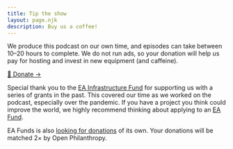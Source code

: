 ```yaml
---
title: Tip the show
layout: page.njk
description: Buy us a coffee!
---
```


We produce this podcast on our own time, and episodes can take between 10–20 hours to complete. We do not run ads, so your donation will help us pay for hosting and invest in new equipment (and caffeine).

<a href='https://tips.pinecast.com/jar/hear-this-idea' target='_blank' class="no-underline bg-gold-400 font-sans outline-gold-500 outline-[3px] m-6 px-5 py-3 rounded-lg inline-block hover:outline outline-offset-[-3px]">
💸 Donate →
</a>

Special thank you to the [EA Infrastructure Fund](https://funds.effectivealtruism.org/funds/ea-community) for supporting us with a series of grants in the past. This covered our time as we worked on the podcast, especially over the pandemic. If you have a project you think could improve the world, we highly recommend thinking about applying to an [EA Fund](https://funds.effectivealtruism.org/).

EA Funds is also [looking for donations](https://forum.effectivealtruism.org/posts/zt6MsCCDStm74HFwo/ea-funds-organisational-update-open-philanthropy-matching) of its own. Your donations will be matched 2× by Open Philanthropy.
